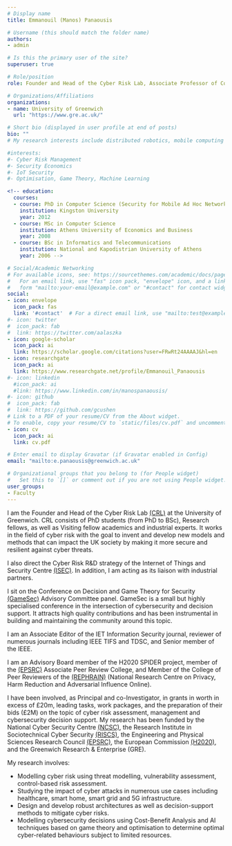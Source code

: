 ```yaml
---
# Display name
title: Emmanouil (Manos) Panaousis

# Username (this should match the folder name)
authors:
- admin

# Is this the primary user of the site?
superuser: true

# Role/position
role: Founder and Head of the Cyber Risk Lab, Associate Professor of Computer Science

# Organizations/Affiliations
organizations:
- name: University of Greenwich
  url: "https://www.gre.ac.uk/"

# Short bio (displayed in user profile at end of posts)
bio: ""
# My research interests include distributed robotics, mobile computing and programmable matter.

#interests:
#- Cyber Risk Management
#- Security Economics
#- IoT Security
#- Optimisation, Game Theory, Machine Learning

<!-- education:
  courses:
  - course: PhD in Computer Science (Security for Mobile Ad Hoc Networks)
    institution: Kingston University
    year: 2012
  - course: MSc in Computer Science
    institution: Athens University of Economics and Business
    year: 2008
  - course: BSc in Informatics and Telecommunications
    institution: National and Kapodistrian University of Athens
    year: 2006 -->

# Social/Academic Networking
# For available icons, see: https://sourcethemes.com/academic/docs/page-builder/#icons
#   For an email link, use "fas" icon pack, "envelope" icon, and a link in the
#   form "mailto:your-email@example.com" or "#contact" for contact widget.
social:
- icon: envelope
  icon_pack: fas
  link: '#contact'  # For a direct email link, use "mailto:test@example.org".
#- icon: twitter
#  icon_pack: fab
#  link: https://twitter.com/aalaszka
- icon: google-scholar
  icon_pack: ai
  link: https://scholar.google.com/citations?user=FRwRt24AAAAJ&hl=en
- icon: researchgate
  icon_pack: ai
  link: https://www.researchgate.net/profile/Emmanouil_Panaousis
#- icon: linkedin
  #icon_pack: ai
  #link: https://www.linkedin.com/in/manospanaousis/
#- icon: github
#  icon_pack: fab
#  link: https://github.com/gcushen
# Link to a PDF of your resume/CV from the About widget.
# To enable, copy your resume/CV to `static/files/cv.pdf` and uncomment the lines below.
- icon: cv
  icon_pack: ai
  link: cv.pdf

# Enter email to display Gravatar (if Gravatar enabled in Config)
email: "mailto:e.panaousis@greenwich.ac.uk"

# Organizational groups that you belong to (for People widget)
#   Set this to `[]` or comment out if you are not using People widget.
user_groups:
- Faculty
---
```

I am the Founder and Head of the Cyber Risk Lab [(CRL)](https://www.cyberrisklab.co.uk/) at the University of Greenwich. CRL consists of PhD students (from PhD to BSc), Research fellows, as well as Visiting fellow academics and industrial experts. It works in the field of cyber risk with the goal to invent and develop new models and methods that can impact the UK society by making it more secure and resilient against cyber threats.

I also direct the Cyber Risk R&D strategy of the Internet of Things and Security Centre [(ISEC)](https://www.gre.ac.uk/research/groups/isec). In addition, I am acting as its liaison with industrial partners.

I sit on the Conference on Decision and Game Theory for Security [(GameSec)](https://www.gamesec-conf.org/) Advisory Committee panel. GameSec is a small but highly specialised conference in the intersection of cybersecurity and decision support. It attracts high quality contributions and has been instrumental in building and maintaining the community around this topic.

I am an Associate Editor of the IET Information Security journal, reviewer of numerous journals including IEEE TIFS and TDSC, and Senior member of the IEEE.

I am an Advisory Board member of the H2020 SPIDER project, member of the [(EPSRC)](https://epsrc.ukri.org) Associate Peer Review College, and Member of the College of Peer Reviewers of the [(REPHRAIN)](https://www.rephrain.ac.uk/) (National Research Centre on Privacy, Harm Reduction and Adversarial Influence Online).

I have been involved, as Principal and co-Investigator, in grants in worth in excess of £20m, leading tasks, work packages, and the preparation of their bids (£2M) on the topic of cyber risk assessment, management and cybersecurity decision support. My research has been funded by the National Cyber Security Centre [(NCSC)](https://www.ncsc.gov.uk/), the Research Institute in Sociotechnical Cyber Security [(RISCS)](https://www.riscs.org.uk/), the Engineering and Physical Sciences Research Council [(EPSRC)](https://epsrc.ukri.org/), the European Commission [(H2020)](https://ec.europa.eu/programmes/horizon2020/en), and the Greenwich Research & Enterprise (GRE).

My research involves:
* Modelling cyber risk using threat modelling, vulnerability assessment, control-based risk assessment.
* Studying the impact of cyber attacks in numerous use cases including healthcare, smart home, smart grid and 5G infrastructure.
* Design and develop robust architectures as well as decision-support methods to mitigate cyber risks.
* Modelling cybersecurity decisions using Cost-Benefit Analysis and AI techniques based on game theory and optimisation to determine optimal cyber-related behaviours subject to limited resources.

























<!-- I am an Associate Professor at the School of Computing and Mathematical Sciences, [University of Greenwich](https://www.gre.ac.uk/people/rep/las/mr-manos-panaousis), since 2019. I have founded the [Cyber Risk Lab](https://www.cyberrisklab.co.uk/) as the Cyber Risk and Enterprise Lead of the Internet of Things and Security Centre [(ISEC)](https://www.gre.ac.uk/research/groups/isec). Before Greenwich, I held appointments at the University of Surrey, University of Brighton, Imperial College London, Queen Mary University London, and Ubitech Technologies Ltd.

I am also an IEEE Senior Member, member of the EPSRC Associate Peer Review College, Associate Editor of the IET Information Security journal, Advisory Committee Member for the Conference on Decision and Game Theory for Security [(GameSec)](https://www.gamesec-conf.org/), Advisory Board member of the H2020 [SPIDER](https://spider-h2020.eu/) project, and Member of the College of Peer Reviewers of the [REPHRAIN](https://www.rephrain.ac.uk/) (National Research Centre on Privacy, Harm Reduction and Adversarial Influence Online).

My core expertise is in designing and implementing robust defences against adversarial behaviour and my research interests are at the intersection of applied maths and cyber security.  

My research has been funded by the National Cyber Security Centre [(NCSC)](https://www.ncsc.gov.uk/), the Research Institute in Sociotechnical Cyber Security [(RISCS)](https://www.riscs.org.uk/), the Engineering and Physical Sciences Research Council [(EPSRC)](https://epsrc.ukri.org/), the European Commission [(H2020)](https://ec.europa.eu/programmes/horizon2020/en), and the Greenwich Research & Enterprise (GRE). -->
